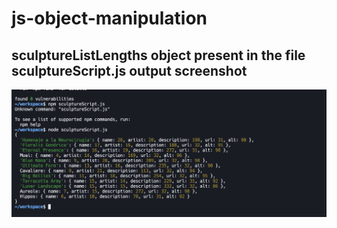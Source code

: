 # js-object-manipulation

## sculptureListLengths object present in the file sculptureScript.js output screenshot
![Output](SS.png)
